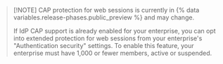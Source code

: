 >[!NOTE] CAP protection for web sessions is currently in {% data variables.release-phases.public_preview %} and may change.
>
> If IdP CAP support is already enabled for your enterprise, you can opt into extended protection for web sessions from your enterprise's "Authentication security" settings. To enable this feature, your enterprise must have 1,000 or fewer members, active or suspended.
